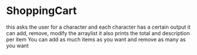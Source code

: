 # ShoppingCart
this asks the user for a character and each character has a certain output
it can add, remove, modify the arraylist
it also prints the total and description per item
You can add as much items as you want and remove as many as you want
